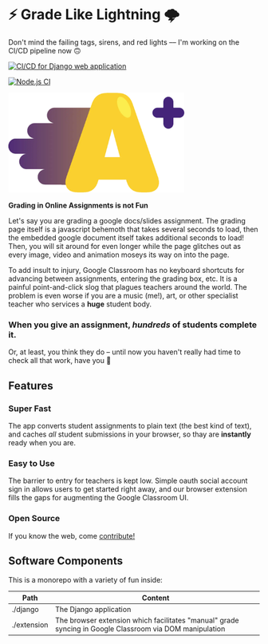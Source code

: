 # ⚡️ Grade Like Lightning 🌩

Don't mind the failing tags, sirens, and red lights –– I'm working on the
CI/CD pipeline now 🙃

[![CI/CD for Django web application](https://github.com/jdevries3133/fast_grader/actions/workflows/django.yml/badge.svg)](https://github.com/jdevries3133/fast_grader/actions/workflows/django.yml)

[![Node.js CI](https://github.com/jdevries3133/fast_grader/actions/workflows/extension.yml/badge.svg)](https://github.com/jdevries3133/fast_grader/actions/workflows/extension.yml)

<img style="height: 200px" src="./django/fast_grader/static/brand/logo.webp" />

**Grading in Online Assignments is not Fun**

Let's say you are grading a google docs/slides assignment. The grading page
itself is a javascript behemoth that takes several seconds to load, then the
embedded google document itself takes additional seconds to load! Then, you
will sit around for even longer while the page glitches out as every image,
video and animation moseys its way on into the page.

To add insult to injury, Google Classroom has no keyboard shortcuts for
advancing between assignments, entering the grading box, etc. It is a painful
point-and-click slog that plagues teachers around the world. The problem
is even worse if you are a music (me!), art, or other specialist teacher who
services a **huge** student body.

### When you give an assignment, _hundreds_ of students complete it.

Or, at least, you think they do – until now you haven't really had time to
check all that work, have you 🤔

## Features

### Super Fast

The app converts student assignments to plain text (the best kind of text), and
caches _all_ student submissions in your browser, so thay are **instantly**
ready when you are.

### Easy to Use

The barrier to entry for teachers is kept low. Simple oauth social account
sign in allows users to get started right away, and our browser extension
fills the gaps for augmenting the Google Classroom UI.

### Open Source

If you know the web, come
[contribute!](https://github.com/jdevries3133/fast_grader)

## Software Components

This is a monorepo with a variety of fun inside:

| Path        | Content                                                                                                 |
| ----------- | ------------------------------------------------------------------------------------------------------- |
| ./django    | The Django application                                                                                  |
| ./extension | The browser extension which facilitates "manual" grade syncing in Google Classroom via DOM manipulation |
